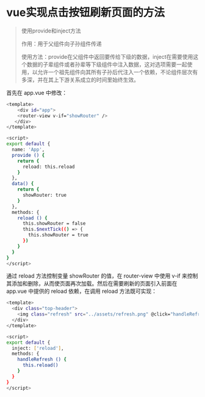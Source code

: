 # vue实现点击按钮刷新页面的方法

> 使用provide和inject方法
>
> 作用：用于父组件向子孙组件传递 
>
> 使用方法：provide在父组件中返回要传给下级的数据，inject在需要使用这个数据的子辈组件或者孙辈等下级组件中注入数据，这对选项需要一起使用，以允许一个祖先组件向其所有子孙后代注入一个依赖，不论组件层次有多深，并在其上下游关系成立的时间里始终生效。

首先在 app.vue 中修改：

```bash
<template>
	<div id="app">
    <router-view v-if="showRouter" />
   </div>
</template>

<script>
export default {
  name: 'App',
  provide () {
    return {
      reload: this.reload
    }
  },
  data() {
    return {
      showRouter: true
    }
  },
  methods: {
    reload () {
      this.showRouter = false
      this.$nextTick(() => {
        this.showRouter = true
      })
    }
  } 
}
</script>

```

通过 reload 方法控制变量 showRouter 的值，在 router-view 中使用 v-if 来控制其添加和删除，从而使页面再次加载。然后在需要刷新的页面引入前面在 app.vue 中提供的 reload 依赖，在调用 reload 方法既可实现：

```bash
<template>
  <div class="top-header">
    <img class="refresh" src="../assets/refresh.png" @click="handleRefresh" title="刷新" />
  </div>
</template>

<script>
export default {
  inject: ['reload'],
  methods: {
    handleRefresh () {
      this.reload()
    }
  }
}
</script>
```


